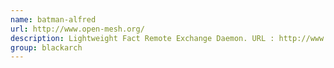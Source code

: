 ```yaml
---
name: batman-alfred
url: http://www.open-mesh.org/
description: Lightweight Fact Remote Exchange Daemon. URL : http://www.open-mesh.org/ Groups : blackarch blackarch-wireless
group: blackarch
---
```

